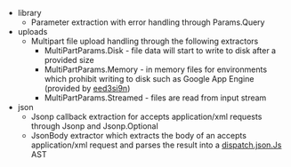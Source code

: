 * library
  * Parameter extraction with error handling through Params.Query
* uploads
  * Multipart file upload handling through the following extractors
    * MultiPartParams.Disk - file data will start to write to disk after a provided size
    * MultiPartParams.Memory - in memory files for environments which prohibit writing to disk such as Google App Engine (provided by [eed3si9n](http://github.com/eed3si9n))
    * MultiPartParams.Streamed - files are read from input stream
* json
  * Jsonp callback extraction for accepts application/xml requests through Jsonp and Jsonp.Optional
  * JsonBody extractor which extracts the body of an accepts application/xml request and parses the result into a [dispatch.json.Js](http://github.com/n8han/Databinder-Dispatch/blob/master/json/src/main/scala/dispatch/Json.scala) AST